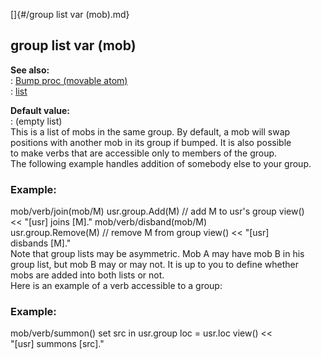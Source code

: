 []{#/group list var (mob).md}    
## group list var (mob)    
**See also:**    
:   [Bump proc (movable atom)](/atom/movable/proc/Bump)    
:   [list](/list)    
<!-- -->    
**Default value:**    
:   (empty list)    
This is a list of mobs in the same group. By default, a mob will swap    
positions with another mob in its group if bumped. It is also possible    
to make verbs that are accessible only to members of the group.    
The following example handles addition of somebody else to your group.    
### Example:    
mob/verb/join(mob/M) usr.group.Add(M) // add M to usr\'s group view()    
\<\< \"\[usr\] joins \[M\].\" mob/verb/disband(mob/M)    
usr.group.Remove(M) // remove M from group view() \<\< \"\[usr\]    
disbands \[M\].\"    
Note that group lists may be asymmetric. Mob A may have mob B in his    
group list, but mob B may or may not. It is up to you to define whether    
mobs are added into both lists or not.    
Here is an example of a verb accessible to a group:    
### Example:    
mob/verb/summon() set src in usr.group loc = usr.loc view() \<\<    
\"\[usr\] summons \[src\].\"  